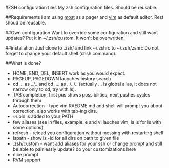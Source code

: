 #ZSH configuration files
My zsh configuration files. Should be reusable.

##Requirements
I am using [most](http://www.jedsoft.org/most/) as a pager and [vim](http://www.vim.org/) as default editor. Rest shoud be reusable.

##Own configuration
Want to override some configuration and still want updates? Put it in ~/.zsh/custom. It won't be overwritten.

##installation
Just clone to .zsh/ and link ~/.zshrc to ~/.zsh/zshrc
Do not forget to change your default shell (chsh command).

##What is done?
* HOME, END, DEL, INSERT work as you would expect.
* PAGEUP, PAGEDOWN launches history search
* cd ...  as ../.. and cd .... as ../../.. (actually ... is global alias, it does not narrow only to cd, try with ls).
* TAB completion, first pus shows possibilities, next pushes cycles through them
* Autocorrection - type vim RAEDME.md and shell will prompt you about correction, also works with tab-ing dirs.
* ~/.bin is added to your PATH
* few aliases (see in files, example: e and vi lauches vim, la is for ls with some options)
* refresh - reload you configuration without messing with restarting shell
* lspath - show ls -ld for all dirs on path to given file
* .zsh/custom - want add aliases for your ssh or change prompt and still be able to painlessly update? do your customizations here
* nice prompt
* [RVM](http://rvm.beginrescueend.com/) support
